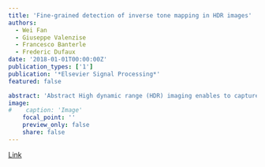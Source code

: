```yaml
---
title: 'Fine-grained detection of inverse tone mapping in HDR images'
authors:
  - Wei Fan
  - Giuseppe Valenzise
  - Francesco Banterle
  - Frederic Dufaux 
date: '2018-01-01T00:00:00Z'
publication_types: ['1']
publication: '*Elsevier Signal Processing*'
featured: false

abstract: 'Abstract High dynamic range (HDR) imaging enables to capture the full range of physical luminance of a real-world scene, and is expected to progressively replace traditional low dynamic range (LDR) pictures and videos. Despite the increasing HDR popularity, very little attention has been devoted to new forensic problems that are characteristic to this content. In this paper, we address for the first time such kind of problem, by identifying the source of an HDR picture. Specifically, we consider the two currently most common techniques to generate an HDR image: by fusing multiple LDR images with different exposure time, or by inverse tone mapping an LDR picture. We show that, in order to apply conventional forensic tools to HDR images, they need to be properly preprocessed, and we propose and evaluate a few simple HDR forensic preprocessing strategies for this purpose. In addition, we propose a new forensic feature based on Fisher scores, calculated under Gaussian mixture models. We show that the proposed feature outperforms the popular SPAM features in classifying the HDR image source on image blocks as small as 3x3, which makes our method suitable to detect composite forgeries combining HDR patches originating from different acquisition processes.     Link to the official publication.'
image:
#    caption: 'Image'
    focal_point: ''
    preview_only: false
    share: false
---
```

[Link](https://www.sciencedirect.com/science/article/pii/S0165168418301968)

